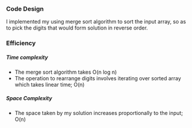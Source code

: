 ### Code Design

I implemented my using merge sort algorithm to sort the input array, so as to pick the digits that would form solution in reverse order.

### Efficiency

##### Time complexity

- The merge sort algorithm takes O(n log n)
- The operation to rearrange digits involves iterating over sorted array which takes linear time; O(n)

##### Space Complexity

- The space taken by my solution increases proportionally to the input; O(n)
